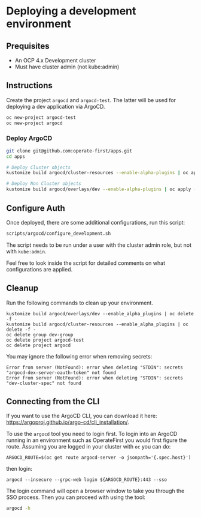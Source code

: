 # Deploying a development environment

## Prequisites
* An OCP 4.x Development cluster
* Must have cluster admin (not kube:admin)

## Instructions

Create the project `argocd` and `argocd-test`. The latter will be used
for deploying a dev application via ArgoCD.

```bash
oc new-project argocd-test
oc new-project argocd
```

### Deploy ArgoCD
```bash
git clone git@github.com:operate-first/apps.git
cd apps

# Deploy Cluster objects
kustomize build argocd/cluster-resources --enable-alpha-plugins | oc apply -f -

# Deploy Non Cluster objects
kustomize build argocd/overlays/dev --enable-alpha-plugins | oc apply -f -
```

## Configure Auth
Once deployed, there are some additional configurations, run this script:
```bash
scripts/argocd/configure_development.sh
```
The script needs to be run under a user with the cluster admin role, but not with `kube:admin`.

Feel free to look inside the script for detailed comments on what configurations are applied.

## Cleanup
Run the following commands to clean up your environment.

```
kustomize build argocd/overlays/dev --enable_alpha_plugins | oc delete -f -
kustomize build argocd/cluster-resources --enable_alpha_plugins | oc delete -f -
oc delete group dev-group
oc delete project argocd-test
oc delete project argocd
```

You may ignore the following error when removing secrets:

```
Error from server (NotFound): error when deleting "STDIN": secrets "argocd-dex-server-oauth-token" not found
Error from server (NotFound): error when deleting "STDIN": secrets "dev-cluster-spec" not found
```

## Connecting from the CLI

If you want to use the ArgoCD CLI, you can download it here: https://argoproj.github.io/argo-cd/cli_installation/.

To use the `argocd` tool you need to login first. To login into an ArgoCD running in an environment such as OperateFirst you would first figure the route. Assuming you are logged in your cluster with `oc` you can do:
```
ARGOCD_ROUTE=$(oc get route argocd-server -o jsonpath='{.spec.host}')
```

then login:

```
argocd --insecure --grpc-web login ${ARGOCD_ROUTE}:443 --sso
```

The login command will open a browser window to take you through the SSO process. Then you can proceed with using the tool:

```bash
argocd -h
```
